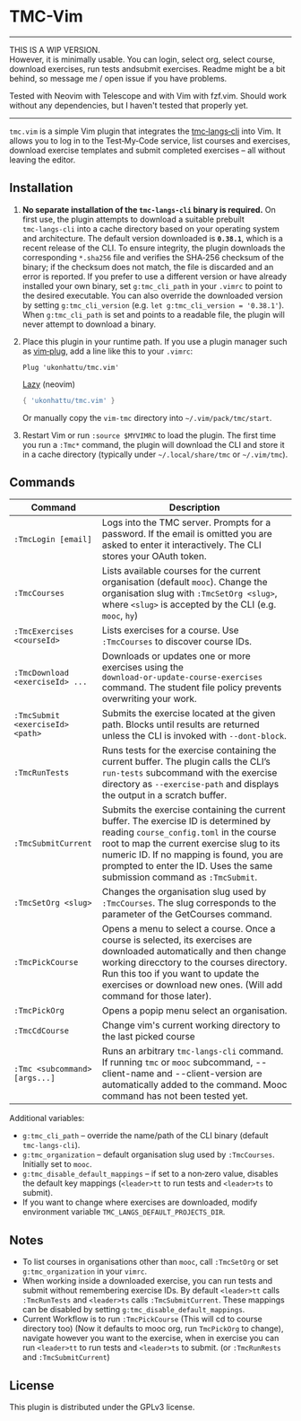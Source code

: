 # TMC-Vim
----
THIS IS A WIP VERSION.  
However, it is minimally usable. You can login, select org, select course, download exercises, run tests andsubmit exercises. Readme might be a bit behind, so message me / open issue if you have problems.

Tested with Neovim with Telescope and with Vim with fzf.vim. Should work without any dependencies, but I haven't tested that properly yet.

----

`tmc.vim` is a simple Vim plugin that integrates the
[tmc‑langs‑cli](https://github.com/rage/tmc-langs-rust/tree/main/crates/tmc-langs-cli) into Vim.  It allows you to
log in to the Test‑My‑Code service, list courses and exercises, download
exercise templates and submit completed exercises – all without leaving the
editor.

## Installation

1. **No separate installation of the `tmc‑langs‑cli` binary is required.**
   On first use, the plugin attempts to download a suitable prebuilt
   `tmc‑langs‑cli` into a cache directory based on your operating system and
   architecture.  The default version downloaded is **`0.38.1`**, which is a
   recent release of the CLI.  To ensure integrity, the plugin
   downloads the corresponding `*.sha256` file and verifies the
   SHA‑256 checksum of the binary; if the checksum does not match, the file
   is discarded and an error is reported.  If you prefer to use a different
   version or have already installed your own binary, set
   `g:tmc_cli_path` in your `.vimrc` to point to the desired executable.  You
   can also override the downloaded version by setting
   `g:tmc_cli_version` (e.g. `let g:tmc_cli_version = '0.38.1'`).  When
   `g:tmc_cli_path` is set and points to a readable file, the plugin will
   never attempt to download a binary.

2. Place this plugin in your runtime path.  If you use a plugin manager such as
   [vim‑plug](https://github.com/junegunn/vim-plug), add a line like this to
   your `.vimrc`:

   ```vim
   Plug 'ukonhattu/tmc.vim'
   ```

   [Lazy](https://https://github.com/folke/lazy.nvim) (neovim)
   ```lua
   { 'ukonhattu/tmc.vim' }
   ```

   Or manually copy the `vim‑tmc` directory into `~/.vim/pack/tmc/start`.

3. Restart Vim or run `:source $MYVIMRC` to load the plugin.  The first time
   you run a `:Tmc*` command, the plugin will download the CLI and store it
   in a cache directory (typically under `~/.local/share/tmc` or `~/.vim/tmc`).

## Commands

| Command | Description |
|---|---|
| `:TmcLogin [email]` | Logs into the TMC server.  Prompts for a password.  If the email is omitted you are asked to enter it interactively.  The CLI stores your OAuth token. |
| `:TmcCourses` | Lists available courses for the current organisation (default `mooc`).  Change the organisation slug with `:TmcSetOrg <slug>`, where `<slug>` is accepted by the CLI (e.g. `mooc`, `hy`) |
| `:TmcExercises <courseId>` | Lists exercises for a course.  Use `:TmcCourses` to discover course IDs. |
| `:TmcDownload <exerciseId> ...` | Downloads or updates one or more exercises using the `download‑or‑update‑course‑exercises` command.  The student file policy prevents overwriting your work. |
| `:TmcSubmit <exerciseId> <path>` | Submits the exercise located at the given path.  Blocks until results are returned unless the CLI is invoked with `--dont-block`. |
| `:TmcRunTests` | Runs tests for the exercise containing the current buffer.  The plugin calls the CLI’s `run-tests` subcommand with the exercise directory as `--exercise-path` and displays the output in a scratch buffer. |
| `:TmcSubmitCurrent` | Submits the exercise containing the current buffer.  The exercise ID is determined by reading `course_config.toml` in the course root to map the current exercise slug to its numeric ID.  If no mapping is found, you are prompted to enter the ID.  Uses the same submission command as `:TmcSubmit`. |
| `:TmcSetOrg <slug>` | Changes the organisation slug used by `:TmcCourses`.  The slug corresponds to the parameter of the GetCourses command. |
| `:TmcPickCourse` | Opens a menu to select a course.  Once a course is selected, its exercises are downloaded automatically and then change working direcctory to the courses directory. Run this too if you want to update the exercises or download new ones. (Will add command for those later).  |
|`:TmcPickOrg` | Opens a popip menu select an organisation.
|`:TmcCdCourse`| Change vim's current working directory to the last picked course
| `:Tmc <subcommand> [args...]` | Runs an arbitrary `tmc-langs-cli` command. If running  `tmc` or `mooc` subcommand, --client-name and --client-version are automatically added to the command. Mooc command has not been tested yet.|

Additional variables:

* `g:tmc_cli_path` – override the name/path of the CLI binary (default
  `tmc‑langs‑cli`).
* `g:tmc_organization` – default organisation slug used by `:TmcCourses`.  Initially set to `mooc`.
* `g:tmc_disable_default_mappings` – if set to a non‑zero value, disables the default key mappings (`<leader>tt` to run tests and `<leader>ts` to submit).
* If you want to change where exercises are downloaded, modify environment variable `TMC_LANGS_DEFAULT_PROJECTS_DIR`.

## Notes

* To list courses in organisations other than `mooc`, call `:TmcSetOrg` or set
  `g:tmc_organization` in your `vimrc`.
* When working inside a downloaded exercise, you can run tests and submit
  without remembering exercise IDs.  By default `<leader>tt` calls
  `:TmcRunTests` and `<leader>ts` calls `:TmcSubmitCurrent`.  These mappings
  can be disabled by setting `g:tmc_disable_default_mappings`.
* Current Workflow is to run `:TmcPickCourse` (This will cd to course directory too) (Now it defaults to mooc org, run `TmcPickOrg` to change), navigate however you want to the exercise, when in exercise you can run `<leader>tt` to run tests and `<leader>ts` to submit. (or `:TmcRunRests` and `:TmcSubmitCurrent`)

## License

This plugin is distributed under the GPLv3 license.
